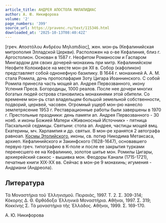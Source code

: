 ```yaml
---
article_title: АНДРЕЯ АПОСТОЛА МИЛАПИДИАС
author: А. Ю. Никифорова
volume: '2'
page_numbers: '399'
source_url: https://pravenc.ru/text/115346.html
downloaded_at: '2025-10-13T08:40:42Z'
---
```


[греч. ̓Αποστόλου ̓Ανδρέου Μηλαπιδίας], жен. мон-рь (Кефалинийская митрополия Элладской Церкви). Расположен на о-ве Кефалиния, близ г. Аргостолион. Основан в 1587 г. Неофитом Романосом и Гаспаром Мингардом для своих дочерей-монахинь при митр. Кефалинийском Неофите Колокифасе на месте мон-ря XII в. Собор (кафоликон) представляет собой однонефную базилику. В 1644 г. монахиней А. А. М. стала Ромила, дочь протоспафария Зоту Цигара Иоаннинского. С собой Ромила принесла часть мощей ап. Андрея Первозванного, икону Успения Пресв. Богородицы, 1000 реалов. После нее дочери многих богатых людей острова становились монахинями этой обители. Со временем мон-рь стал владельцем большой земельной собственности, подворий, церквей, часовен. Огромный ущерб мон-рю нанесло землетрясение 1953 г. Реставрационные работы были завершены в 1970 г. Престольные праздники: день памяти ап. Андрея Первозванного - 30 нояб. и иконы Божией Матери «Живоносный Источник» - пятница Пасхальной седмицы. Святыни: стопа ап. Андрея, частицы мощей вмц. Екатерины, мч. Харлампия и др. святых. В мон-ре хранятся 2 автографа равноап. [Космы Этолийского](<https://pravenc.ru/text/Косма Этолийский.html>), иконы, св. потир Никодима Метаксаса, архиеп. Кефалинийского и Закинфского (1628-1647), основавшего первую греч. типографию в К-поле и после ее закрытия турками перенесшего ее на Кефалинию, золотое шитье мон. Ромилы Цигары, архиерейский саккос - вышивка мон. Феодоры Канали (1715-1721), печатные книги XIX-XX вв. Сейчас в мон-ре 9 монахинь; игумения - Андриани (Андреола).

## Литература

Τὰ Μοναστήρια τοῦ ῾Ελληνισμοῦ. Πειραιάς, 1997. Τ. 2. Σ. 309-314; Κόκορης Δ. Θ. ̓Ορθόδοξα ῾Ελληνικά Μοναστήρια. ̓Αθῆναι, 1997. Σ. 319; Κοκκίνης Σ. Τά μοναστήρια τῆς ῾Ελλάδος. ̓Αθῆναι, 1999. Σ. 169-170.

А. Ю. Никифорова
